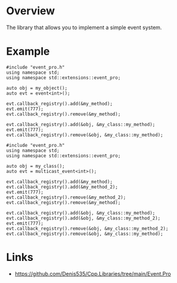 # Overview

The library that allows you to implement a simple event system.

# Example

```
#include "event_pro.h"
using namespace std;
using namespace std::extensions::event_pro;

auto obj = my_object();
auto evt = event<int>();

evt.callback_registry().add(&my_method);
evt.emit(777);
evt.callback_registry().remove(&my_method);

evt.callback_registry().add(&obj, &my_class::my_method);
evt.emit(777);
evt.callback_registry().remove(&obj, &my_class::my_method);
```

```
#include "event_pro.h"
using namespace std;
using namespace std::extensions::event_pro;

auto obj = my_class();
auto evt = multicast_event<int>();

evt.callback_registry().add(&my_method);
evt.callback_registry().add(&my_method_2);
evt.emit(777);
evt.callback_registry().remove(&my_method_2);
evt.callback_registry().remove(&my_method);

evt.callback_registry().add(&obj, &my_class::my_method);
evt.callback_registry().add(&obj, &my_class::my_method_2);
evt.emit(777);
evt.callback_registry().remove(&obj, &my_class::my_method_2);
evt.callback_registry().remove(&obj, &my_class::my_method);
```

# Links

- https://github.com/Denis535/Cpp.Libraries/tree/main/Event.Pro
